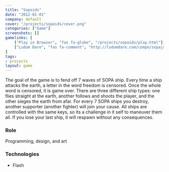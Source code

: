 ```yaml
---
title: "Sopoids"
date: "2012-01-01"
company: default
cover: "/projects/sopoids/cover.png"
categories: ["Game"]
screenshots: []
gamelinks: [
    ["Play in Browser", "fas fa-globe", "/projects/sopoids/play.html"],
    ["Ludum Dare", "fas fa-comment", "http://ludumdare.com/compo/sopajam/?action=preview&uid=3079"],
]
tags:
- projects
layout: game
---
```


The goal of the game is to fend off 7 waves of SOPA ship. Every time a ship attacks the earth, a letter in the word freedom is censored. Once the whole word is censored, it is game over. There are three different ship types: one flies straight at the earth, another follows and shoots the player, and the other sieges the earth from afar. For every 7 SOPA ships you destroy, another supporter (another fighter) will join your cause. All ships are controlled with the same keys, so its a challenge in it self to maneuver them all. If you lose your last ship, it will respawn without any consequences.

### Role
Programming, design, and art

### Technologies
* Flash